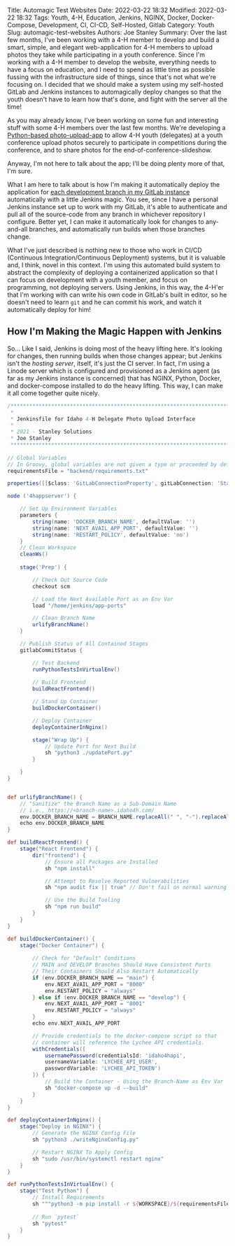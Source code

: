 Title: Automagic Test Websites
Date: 2022-03-22 18:32
Modified: 2022-03-22 18:32
Tags: Youth, 4-H, Education, Jenkins, NGINX, Docker, Docker-Compose, Development, CI, CI-CD, Self-Hosted, Gitlab
Category: Youth
Slug: automagic-test-websites
Authors: Joe Stanley
Summary: Over the last few months, I've been working with a 4-H member to develop and build a smart, simple, and elegant web-application for 4-H members to upload photos they take while participating in a youth conference. Since I'm working with a 4-H member to develop the website, everything needs to have a focus on education, and I need to spend as little time as possible fussing with the infrastructure side of things, since that's not what we're focusing on. I decided that we should make a system using my self-hosted GitLab and Jenkins instances to automagically deploy changes so that the youth doesn't have to learn how that's done, and fight with the server all the time!



As you may already know, I've been working on some fun and interesting stuff with some 4-H members over the last few months. We're developing a
[Python-based photo-upload-app](/reactjs-python-pictures-and-4h.html) to allow 4-H youth (delegates) at a youth conference upload photos securely
to participate in competitions during the conference, and to share photos for the end-of-conference-slideshow.

Anyway, I'm not here to talk about the app; I'll be doing plenty more of that, I'm sure.

What I am here to talk about is how I'm making it automatically deploy the application for
[each development branch in my GitLab instance](https://gitlab.stanleysolutionsnw.com/idaho4h/4HPhotoUploader) automatically with a little Jenkins magic.
You see, since I have a personal Jenkins instance set up to work with my GitLab, it's able to authenticate and pull all of the source-code from any branch
in whichever repository I configure. Better yet, I can make it automatically look for changes to any-and-all branches, and automatically run builds when
those branches change.

What I've just described is nothing new to those who work in CI/CD (Continuous Integration/Continuous Deployment) systems, but it is valuable and, I think,
novel in this context. I'm using this automated build system to abstract the complexity of deploying a containerized application so that I can focus on
development with a youth member, and focus on programming, not deploying servers. Using Jenkins, in this way, the 4-H'er that I'm working with can write
his own code in GitLab's built in editor, so he doesn't need to learn `git` and he can commit his work, and watch it automatically deploy for him!


## How I'm Making the Magic Happen with Jenkins

So... Like I said, Jenkins is doing most of the heavy lifting here. It's looking for changes, then running builds when those changes appear; but Jenkins
isn't the *hosting server*, itself, it's just the CI server. In fact, I'm using a Linode server which is configured and provisioned as a Jenkins agent (as
far as my Jenkins instance is concerned) that has NGINX, Python, Docker, and docker-compose installed to do the heavy lifting. This way, I can make it all
come together quite nicely.

```groovy
/*******************************************************************************
 *
 * Jenkinsfile for Idaho 4-H Delegate Photo Upload Interface
 *
 * 2021 - Stanley Solutions
 * Joe Stanley
 ******************************************************************************/
 
// Global Variables
// In Groovy, global variables are not given a type or proceeded by def
requirementsFile = "backend/requirements.txt"

properties([[$class: 'GitLabConnectionProperty', gitLabConnection: 'StanleySolutions GitLab']])

node ('4happserver') {

    // Set Up Environment Variables
    parameters {
        string(name: 'DOCKER_BRANCH_NAME', defaultValue: '')
        string(name: 'NEXT_AVAIL_APP_PORT', defaultValue: '')
        string(name: 'RESTART_POLICY', defaultValue: 'no')
    }
    // Clean Workspace
    cleanWs()
    
    stage('Prep') {

        // Check Out Source Code
        checkout scm

        // Load the Next Available Port as an Env Var
        load "/home/jenkins/app-ports"

        // Clean Branch Name
        urlifyBranchName()
    }

    // Publish Status of All Contained Stages
    gitlabCommitStatus {

        // Test Backend
        runPythonTestsInVirtualEnv()
        
        // Build Frontend
        buildReactFrontend()

        // Stand Up Container
        buildDockerContainer()

        // Deploy Container
        deployContainerInNginx()

        stage("Wrap Up") {
            // Update Port for Next Build
            sh "python3 ./updatePort.py"
        }

    }
}


def urlifyBranchName() {
    // "Sanitize" the Branch Name as a Sub-Domain Name
    // i.e., https://<branch-name>.idaho4h.com/
    env.DOCKER_BRANCH_NAME = BRANCH_NAME.replaceAll(" ", "-").replaceAll("/", "-")
    echo env.DOCKER_BRANCH_NAME
}

def buildReactFrontend() {
    stage("React Frontend") {
        dir("frontend") {
            // Ensure all Packages are Installed
            sh "npm install"

            // Attempt to Resolve Reported Vulnerabilities
            sh "npm audit fix || true" // Don't fail on normal warning

            // Use the Build Tooling
            sh "npm run build"
        }
    }
}

def buildDockerContainer() {
    stage("Docker Container") {
        
        // Check for "Default" Conditions
        // MAIN and DEVELOP Branches Should Have Consistent Ports
        // Their Containers Should Also Restart Automatically
        if (env.DOCKER_BRANCH_NAME == "main") {
            env.NEXT_AVAIL_APP_PORT = "8000"
            env.RESTART_POLICY = "always"
        } else if (env.DOCKER_BRANCH_NAME == "develop") {
            env.NEXT_AVAIL_APP_PORT = "8001"
            env.RESTART_POLICY = "always"
        }
        echo env.NEXT_AVAIL_APP_PORT

        // Provide credentials to the docker-compose script so that
        // container will reference the Lychee API credentials.
        withCredentials([
            usernamePassword(credentialsId: 'idaho4hapi',
            usernameVariable: 'LYCHEE_API_USER',
            passwordVariable: 'LYCHEE_API_TOKEN')
        ]) {
            // Build the Container - Using the Branch-Name as Env Var
            sh "docker-compose up -d --build"
        }
    }
}

def deployContainerInNginx() {
    stage("Deploy in NGINX") {
        // Generate the NGINX Config File
        sh "python3 ./writeNginxConfig.py"

        // Restart NGINX To Apply Config
        sh "sudo /usr/bin/systemctl restart nginx"
    }
}

def runPythonTestsInVirtualEnv() {
    stage("Test Python") {
        // Install Requirements
        sh """python3 -m pip install -r ${WORKSPACE}/${requirementsFile}"""
        
        // Run `pytest`
        sh "pytest"
    }
}
```